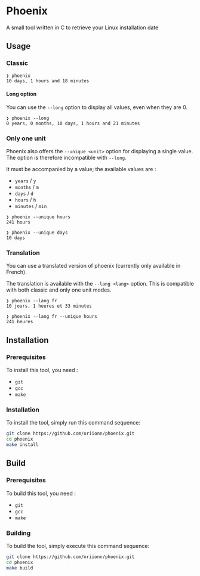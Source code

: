 # Phoenix
A small tool written in C to retrieve your Linux installation date

## Usage
### Classic
```
❯ phoenix
10 days, 1 hours and 18 minutes
```
#### Long option
You can use the `--long` option to display all values, even when they are 0.
```
❯ phoenix --long
0 years, 0 months, 10 days, 1 hours and 21 minutes
```

### Only one unit
Phoenix also offers the `--unique <unit>` option for displaying a single value. The option is therefore incompatible with `--long`.

It must be accompanied by a value; the available values are :
- `years` / `y`
- `months` / `m`
- `days` / `d`
- `hours` / `h`
- `minutes` / `min`

```
❯ phoenix --unique hours
241 hours

❯ phoenix --unique days
10 days
```

### Translation
You can use a translated version of phoenix (currently only available in French).

The translation is available with the `--lang <lang>` option. This is compatible with both classic and only one unit modes.

```
❯ phoenix --lang fr
10 jours, 1 heures et 33 minutes

❯ phoenix --lang fr --unique hours
241 heures
```

## Installation
### Prerequisites
To install this tool, you need :
- `git`
- `gcc`
- `make`

### Installation
To install the tool, simply run this command sequence:
```bash
git clone https://github.com/oriionn/phoenix.git
cd phoenix
make install
```

## Build
### Prerequisites
To build this tool, you need :
- `git`
- `gcc`
- `make`

### Building
To build the tool, simply execute this command sequence:
```bash
git clone https://github.com/oriionn/phoenix.git
cd phoenix
make build
```
